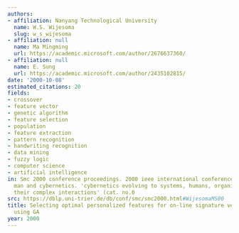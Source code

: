 ```yaml
---
authors:
- affiliation: Nanyang Technological University
  name: W.S. Wijesoma
  slug: w_s_wijesoma
- affiliation: null
  name: Ma Mingming
  url: https://academic.microsoft.com/author/2676637360/
- affiliation: null
  name: E. Sung
  url: https://academic.microsoft.com/author/2435102815/
date: '2000-10-08'
estimated_citations: 20
fields:
- crossover
- feature vector
- genetic algorithm
- feature selection
- population
- feature extraction
- pattern recognition
- handwriting recognition
- data mining
- fuzzy logic
- computer science
- artificial intelligence
in: Smc 2000 conference proceedings. 2000 ieee international conference on systems,
  man and cybernetics. 'cybernetics evolving to systems, humans, organizations, and
  their complex interactions' (cat. no.0
src: https://dblp.uni-trier.de/db/conf/smc/smc2000.html#WijesomaMS00
title: Selecting optimal personalized features for on-line signature verification
  using GA
year: 2000
---
```

